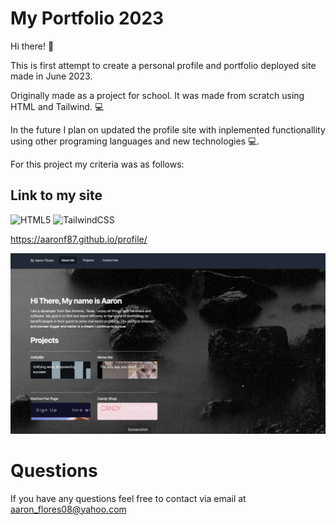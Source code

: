 # My Portfolio 2023

Hi there! 👋


This is first attempt to create a personal profile and portfolio deployed site made in June 2023.

Originally made as a project for school. It was made from scratch using HTML and Tailwind. 💻


In the future I plan on updated the profile site with inplemented functionallity using other programing languages and new technologies 💻.

For this project my criteria was as follows:

## Link to my site
![HTML5](https://img.shields.io/badge/html5-%23E34F26.svg?style=for-the-badge&logo=html5&logoColor=white)  ![TailwindCSS](https://img.shields.io/badge/tailwindcss-%2338B2AC.svg?style=for-the-badge&logo=tailwind-css&logoColor=white)


https://aaronf87.github.io/profile/


![alt text](images/site.png)


# Questions

If you have any questions feel free to contact via email at aaron_flores08@yahoo.com